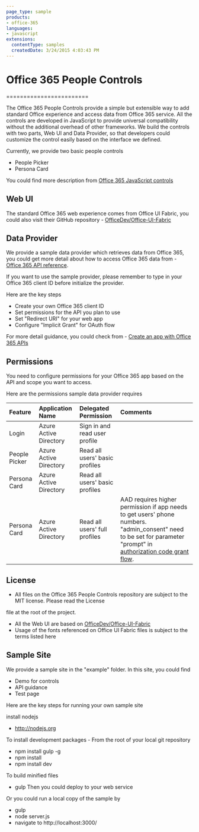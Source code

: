 ```yaml
---
page_type: sample
products:
- office-365
languages:
- javascript
extensions:
  contentType: samples
  createdDate: 3/24/2015 4:03:43 PM
---
```

# Office 365 People Controls

========================

The Office 365 People Controls provide a simple but extensible way to add standard Office experience and access data from Office 365 service. All the controls are developed in JavaScript to provide universal compatibility without the additional overhead of other frameworks. We build the controls with two parts, Web UI and Data Provider, so that developers could customize the control easily based on the interface we defined.

Currently, we provide two basic people controls
 - People Picker
 - Persona Card

You could find more description from [Office 365 JavaScript controls](https://msdn.microsoft.com/en-us/office/office365/howto/javascript-controls)

## Web UI
The standard Office 365 web experience comes from Office UI Fabric, you could also visit their GitHub repository - [OfficeDev/Office-UI-Fabric](https://github.com/OfficeDev/Office-UI-Fabric)


## Data Provider
We provide a sample data provider which retrieves data from Office 365, you could get more detail about how to access Office 365 data from - [Office 365 API reference](https://msdn.microsoft.com/office/office365/HowTo/rest-api-overview).

If you want to use the sample provider, please remember to type in your Office 365 client ID before initialize the provider. 

Here are the key steps
 - Create your own Office 365 client ID
 - Set permissions for the API you plan to use
 - Set "Redirect URI" for your web app
 - Configure "Implicit Grant" for OAuth flow

For more detail guidance, you could check from - [Create an app with Office 365 APIs](https://msdn.microsoft.com/office/office365/howto/undefined/office/office365/howto/getting-started-Office-365-APIs)

## Permissions 
You need to configure permissions for your Office 365 app based on the API and scope you want to access. 

Here are the permissions sample data provider requires

|Feature|Application Name|Delegated Permission|Comments|
|:-----|:-----|:-----|:-----|
|Login|Azure Active Directory|Sign in and read user profile||
|People Picker|Azure Active Directory|Read all users' basic profiles||	
|Persona Card|Azure Active Directory|Read all users' basic profiles||	
|Persona Card|Azure Active Directory|Read all users' full profiles|AAD requires higher permission if app needs to get users' phone numbers. "admin_consent" need to be set for parameter "prompt" in [authorization code grant flow](https://msdn.microsoft.com/en-us/library/azure/dn645542.aspx).|

## License
 - All files on the Office 365 People Controls repository are subject to the MIT license. Please read the License 

file at the root of the project. 
 - All the Web UI are based on [OfficeDev/Office-UI-Fabric](https://github.com/OfficeDev/Office-UI-Fabric)
 - Usage of the fonts referenced on Office UI Fabric files is subject to the terms listed here 

## Sample Site
We provide a sample site in the "example" folder. In this site, you could find
 - Demo for controls
 - API guidance
 - Test page

Here are the key steps for running your own sample site

install nodejs
 - http://nodejs.org

To install development packages - From the root of your local git repository
 - npm install gulp -g
 - npm install
 - npm install dev

To build minified files
 - gulp
Then you could deploy to your web service

Or you could run a local copy of the sample by
 - gulp
 - node server.js
 - navigate to http://localhost:3000/
